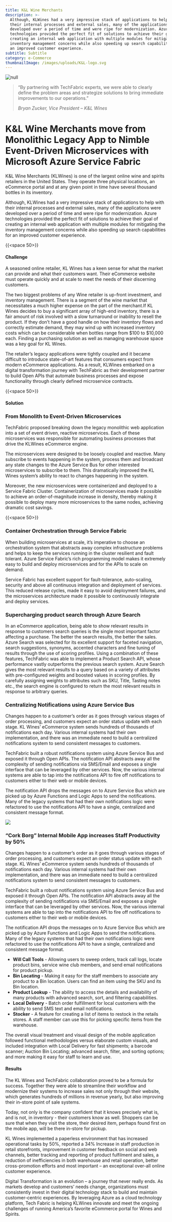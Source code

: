 ```yaml
---
title: K&L Wine Merchants
description: >-
  Although, KLWines had a very impressive stack of applications to help with
  their internal processes and external sales, many of the applications were
  developed over a period of time and were ripe for modernization. Azure
  technologies provided the perfect fit of solutions to achieve their goal of
  creating an internal web application with multiple modules for mitigating the
  inventory management concerns while also speeding up search capabilities for
  an improved customer experience.
subtitle: Subtitle
category: e-Commerce
thumbnailImage: /images/uploads/K&L-logo.svg
---
```

![null](/images/uploads/iPhoneX_Angled_CorkBorg@2x@2x.png)

> “By partnering with TechFabric experts, we were able to clearly define the problem areas and strategize solutions to bring immediate improvements to our operations.”
>
> _Bryan Zucker, Vice President – K&L Wines_

# K&L Wine Merchants move from Monolithic Legacy App to Nimble Event-Driven Microservices with Microsoft Azure Service Fabric

K&L Wine Merchants (KLWines) is one of the largest online wine and spirits retailers in the United States. 
They operate three physical locations, an eCommerce portal and at any given point in time have several thousand bottles in its inventory. 

Although, KLWines had a very impressive stack of applications to help with their internal processes and external sales, many of 
the applications were developed over a period of time and were ripe for modernization. Azure technologies provided the perfect fit
of solutions to achieve their goal of creating an internal web application with multiple modules for mitigating the inventory 
management concerns while also speeding up search capabilities for an improved customer experience.

{{<space 50>}}

#### Challenge

A seasoned online retailer, KL Wines has a keen sense for what the market can provide and what their customers want. Their 
eCommerce website must operate quickly and at scale to meet the needs of their discerning customers. 

The two biggest problems of any Wine retailer is up-front investment, and inventory management. There is a segment of the wine 
market that necessitates a much higher expense on the part of the merchant.If KL Wines decides to buy a significant array of 
high-end inventory, there is a fair amount of risk involved with a slow turnaround or inability to resell the product. If they don’t have 
a good handle on how their inventory flows and correctly estimate demand, they may wind up with increased inventory costs 
which can be considerable when bottles range from $100 to $10,000 each. Finding a purchasing solution as well as managing 
warehouse space was a key goal for KL Wines. 

The retailer’s legacy applications were tightly coupled and it became difficult to introduce state-of-art features that consumers
expect from modern eCommerce applications. As a result, KLWines embarked on a digital transformation journey with TechFabric 
as their development partner to build Open APIs that automate business processes and expose functionality through clearly 
defined microservice contracts.

{{<space 50>}}

#### Solution

### From Monolith to Event-Driven Microservices

TechFabric proposed breaking down the legacy monolithic web application into a set of event driven, reactive microservices. Each of these microservices was responsible for automating business processes that drive the KLWines eCommerce engine. 

The microservices were designed to be loosely coupled and reactive. Many subscribe to events happening in the system, process them and broadcast any state changes to the Azure Service Bus for other interested microservices to subscribe to them. This dramatically improved the KL Wines system’s ability to react to changes happening in the system. 

Moreover, the new microservices were containerized and deployed to a Service Fabric Cluster. Containerization of microservices made it possible to achieve an order-of-magnitude increase in density, thereby making it possible to deploy many more microservices to the same nodes, achieving dramatic cost savings.

{{<space 50>}}

### Container Orchestration through Service Fabric

When building microservices at scale, it’s imperative to choose an orchestration system that abstracts away complex infrastructure problems and helps to keep the services running in the cluster resilient and fault tolerant. Azure Service Fabric’s rich programming model makes it extremely easy to build and deploy microservices and for the APIs to scale on demand.

Service Fabric has excellent support for fault-tolerance, auto-scaling, security and above all continuous integration and deployment of services. This reduced release cycles, made it easy to avoid deployment failures, and the microservices architecture made it possible to continuously integrate and deploy services.

### Supercharging product search through Azure Search

In an eCommerce application, being able to show relevant results in response to customers search queries is the single most important factor affecting a purchase. The better the search results, the better the sales. Azure Search was selected for its excellent support for faceted navigation, search suggestions, synonyms, accented characters and fine tuning of results through the use of scoring profiles. Using a combination of these features, TechFabric was able to implement a Product Search API, whose performance vastly outperforms the previous search system. Azure Search gives the most relevant results to a query based on a variety of attributes with pre-configured weights and boosted values in scoring profiles. By carefully assigning weights to attributes such as SKU, Title, Tasting notes etc., the search engine is configured to return the most relevant results in response to arbitrary queries.

### Centralizing Notifications using Azure Service Bus

Changes happen to a customer’s order as it goes through various stages of order processing, and customers expect an order status update with each stage. KL Wines’ eCommerce system sends hundreds of thousands of notifications each day. Various internal systems had their own implementation, and there was an immediate need to build a centralized notifications system to send consistent messages to customers. 

TechFabric built a robust notifications system using Azure Service Bus and exposed it through Open APIs. The notification API abstracts away all the complexity of sending notifications via SMS/Email and exposes a single interface that can be leveraged by other services. Now, the various internal systems are able to tap into the notifications API to fire off notifications to customers either to their web or mobile devices. 

The notification API drops the messages on to Azure Service Bus which are picked up by Azure Functions and Logic Apps to send the notifications. Many of the legacy systems that had their own notifications logic were refactored to use the notifications API to have a single, centralized and consistent message format.

![](/images/uploads/cork-borg-app-infographic.svg)

### “Cork Borg” Internal Mobile App increases Staff Productivity by 50%

Changes happen to a customer’s order as it goes through various stages of order processing, and customers expect an order status update with each stage. KL Wines’ eCommerce system sends hundreds of thousands of notifications each day. Various internal systems had their own implementation, and there was an immediate need to build a centralized notifications system to send consistent messages to customers. 

TechFabric built a robust notifications system using Azure Service Bus and exposed it through Open APIs. The notification API abstracts away all the complexity of sending notifications via SMS/Email and exposes a single interface that can be leveraged by other services. Now, the various internal systems are able to tap into the notifications API to fire off notifications to customers either to their web or mobile devices. 

The notification API drops the messages on to Azure Service Bus which are picked up by Azure Functions and Logic Apps to send the notifications. Many of the legacy systems that had their own notifications logic were refactored to use the notifications API to have a single, centralized and consistent message format.

* **Will Call Tools** - Allowing users to sweep orders, track call logs, locate product bins, service wine club members, and send email notifications for product pickup.
* **Bin Locating** - Making it easy for the staff members to associate any product to a Bin location. Users can find an item using the SKU and its Bin location.
* **Product Lookup** - The ability to access the details and availability of many products with advanced search, sort, and filtering capabilities.
* **Local Delivery** - Batch order fulfillment for local customers with the ability to send SMS text and email notifications.
* **Stocker** - A feature for creating a list of items to restock in the retails stores. A staff member can use this for picking specific items from the warehouse.

The overall visual treatment and visual design of the mobile application followed functional methodologies versus elaborate custom visuals, and included integration with Local Delivery for fast shipments; a barcode scanner; Auction Bin Locating; advanced search, filter, and sorting options; and more making it easy for staff to learn and use.

#### Results

The KL Wines and TechFabric collaboration proved to be a formula for success. Together they were able to streamline their workflow and modernize their systems to increase sales not only through their website, which generates hundreds of millions in revenue yearly, but also improving their in-store point of sale systems. 

Today, not only is the company confident that it knows precisely what is, and is not, in inventory - their customers know as well. Shoppers can be sure that when they visit the store, their desired item, perhaps found first on the mobile app, will be there in-store for pickup. 

KL Wines implemented a paperless environment that has increased operational tasks by 50%, reported a 34% Increase in staff production in retail storefronts, improvement in customer feedback on social and web channels, better tracking and reporting of product fulfilment and sales, a reduction of inefficiencies in both warehouse and retail operation, better cross-promotion efforts and most important – an exceptional over-all online customer experience. 

Digital Transformation is an evolution – a journey that never really ends. As markets develop and customers’ needs change, organizations must consistently invest in their digital technology stack to build and maintain customer-centric experiences. By leveraging Azure as a cloud technology platform, Tech Fabric is helping KLWines innovate and meet the ongoing challenges of running America’s favorite eCommerce portal for Wines and Spirits.

